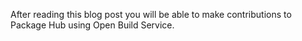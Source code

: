 After reading this blog post you will be able to make contributions to Package Hub using Open Build Service.
